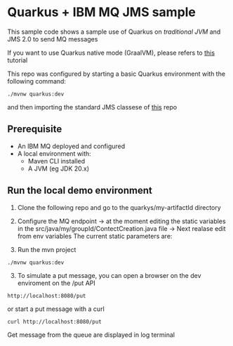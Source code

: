 # Quarkus + IBM MQ JMS sample
This sample code shows a sample use of Quarkus on *traditional JVM* and JMS 2.0 to send MQ messages

If you want to use Quarkus native mode (GraalVM), please refers to [this](https://github.com/ibm-messaging/mq-dev-patterns/tree/master/amqp-qpid) tutorial

This repo was configured by starting a basic Quarkus environment with the following command:
```console
./mvnw quarkus:dev
```
and then importing the standard JMS classese of [this](https://github.com/ibm-messaging/mq-dev-patterns/tree/master/JMS) repo


## Prerequisite
* An IBM MQ deployed and configured
* A local environment with:
  * Maven CLI installed
  * A JVM (eg JDK 20.x)

## Run the local demo environment

1. Clone the following repo and go to the quarkys/my-artifactId directory

2. Configure the MQ endpoint -> at the moment editing the static variables in the src/java/my/groupId/ContectCreation.java file -> Next realase edit from env variables
The current static parameters are:

3. Run the mvn project
```console
./mvnw quarkus:dev
```

3. To simulate a put message, you can open a browser on the dev enviroment on the /put API

```console
http://localhost:8080/put
```
or start a put message with a curl
```console
curl http://localhost:8080/put
```
Get message from the queue are displayed in log terminal



